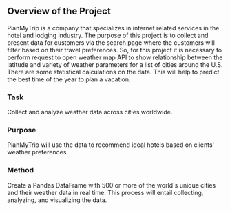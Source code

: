 ## Overview of the Project

PlanMyTrip is a company that specializes in internet related services in the hotel and lodging industry. The purpose of this project is to collect and present data for customers via the search page where the customers will filter based on their travel preferences. So, for this project it is necessary to perform request to open weather map API to show relationship between the latitude and variety of weather parameters for a list of cities around the U.S. There are some statistical calculations on the data. This will help to predict the best time of the year to plan a vacation.

### Task

Collect and analyze weather data across cities worldwide.
### Purpose

PlanMyTrip will use the data to recommend ideal hotels based on clients' weather preferences.

### Method

Create a Pandas DataFrame with 500 or more of the world's unique cities and their weather data in real time. This process will entail collecting, analyzing, and visualizing the data.


